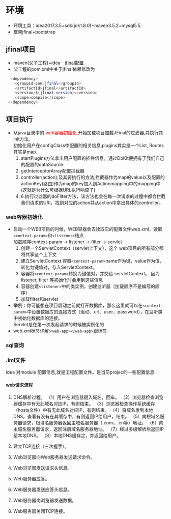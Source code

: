 # 环境

- 环境工具：idea2017.3.5+sdk(jdk1.8.0)+maven3.5.2+mysql5.5
- 框架jfinal+bootstrap

## jfinal项目

- maven(父子工程)+idea&emsp;[jfinal配置](http://www.jfinal.com/share/36?p=1#reply_start)
- 父工程的pom.xml中关于jfinal依赖修改为

```java
  <dependency>
    <groupId>com.jfinal</groupId>
    <artifactId>jfinal</artifactId>
    <version>${jfinal.version}</version>
    <scope>compile</scope>
 </dependency>
 ```

## 项目执行

- 从java目录中的`<font color="red">web容器初始化</font>.开始加载项目加载JFinal的过滤器,并执行其init方法,  
初始化用户在configClass中配置的相关信息,plugins其实是一个List, Routes其实是map.
  1. startPlugins方法拿出用户配置的插件信息，通过DbKit便拥有了我们自己的配置的dataSource
  2. getInterceptorArray配置拦截器
  3. controller(action),及其要执行的方法,拦截器作为map的value以及配置的actionKey(路由)作为map的key加入到Actionmapping中的mapping中(这就是为什么可根据URL执行响应了)
  4. 6.执行过滤器的doFilter方法，该方法也会在每一次请求的过程中都会拦截我们请求的URI，找到对应的action并从action中拿出具体的controller。

### web容器初始化

- 启动一个WEB项目的时候，WEB容器会去读取它的配置文件web.xml，读取`<context-param>`和`<listener>`结点  
 加载顺序context-param -> listener -> filter -> servlet
  1. 创建一个ServletContext（servlet上下文），这个 web项目的所有部分都将共享这个上下文
  2. 建立ServletContext.容器`<context-param>`name作为键，value作为值，转化为键值对，存入ServletContext。　　
  3. 容器将`<context-param>`转换为键值对，并交给 servletContext。 因为listener, filter 等初始化时会用到这些信息
  4. 容器创建`<listener>`中的类实例，创建监听器（加载顺序不是编写的顺序）
  5. 加载filter和servlet
- 举例：你可能想在项目启动之前就打开数据库，那么这里就可以在`<context-param>`中设置数据库的连接方式（驱动、url、user、password），在监听类中初始化数据库的连接。  
Servlet是在第一次发起请求的时候被实例化的
- web.xml标签详解:`<web-app></web-app>`跟标签

### sql查询

### .iml文件

idea 对module 配置信息,就是工程配置文件。是当前projec的一些配置信息

#### web请求流程

1. DNS解析过程。
    （1）用户在浏览器键入域名，回车。
    （2）浏览器检查浏览器缓存中有无此域名对应IP，有则结束。
    （3）浏览器检查操作系统缓存（hosts文件）中有无此域名对应IP，有则结束。
    （4）将域名发到本地DNS，查看有没有在其缓存中，有则返回IP给用户，结束。
    （5）向根域名服务器请求，根域名服务器返回主域名服务器（.com，.cn等）地址。
    （6）向主域名服务器请求，返回注册域名服务器地址。
    （7）经过多级解析后返回IP给本地DNS。
    （8）本地DNS缓存之，并返回给用户。

2. 建立TCP连接（三次握手）。
3. Web浏览器向Web服务器发送请求命令。
4. Web浏览器发送请求头信息。
5. Web服务器应答。
6. Web服务器发送应答头信息。
7. Web服务器向浏览器发送数据。
8. Web服务器关闭TCP连接。
